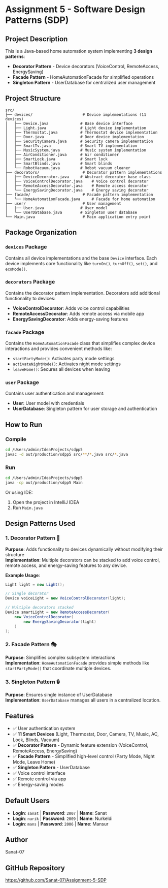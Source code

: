 # Assignment 5 - Software Design Patterns (SDP)

## Project Description
This is a Java-based home automation system implementing **3 design patterns**:
- **Decorator Pattern** - Device decorators (VoiceControl, RemoteAccess, EnergySaving)
- **Facade Pattern** - HomeAutomationFacade for simplified operations
- **Singleton Pattern** - UserDatabase for centralized user management

## Project Structure
```
src/
├── devices/                      # Device implementations (11 devices)
│   ├── Device.java              # Base device interface
│   ├── Light.java               # Light device implementation
│   ├── Thermostat.java          # Thermostat device implementation
│   ├── Door.java                # Door device implementation
│   ├── SecurityCamera.java      # Security camera implementation
│   ├── SmartTv.java             # Smart TV implementation
│   ├── MusicSystem.java         # Music system implementation
│   ├── AirConditioner.java      # Air conditioner
│   ├── SmartLock.java           # Smart lock
│   ├── SmartBlinds.java         # Smart blinds
│   └── RobotVacuum.java         # Robot vacuum cleaner
├── decorators/                   # Decorator pattern implementations
│   ├── DeviceDecorator.java     # Abstract decorator base class
│   ├── VoiceControlDecorator.java    # Voice control decorator
│   ├── RemoteAccessDecorator.java    # Remote access decorator
│   └── EnergySavingDecorator.java    # Energy saving decorator
├── facade/                       # Facade pattern implementation
│   └── HomeAutomationFacade.java     # Facade for home automation
├── user/                         # User management
│   ├── User.java                # User model
│   └── UserDatabase.java        # Singleton user database
└── Main.java                     # Main application entry point
```

## Package Organization

### `devices` Package
Contains all device implementations and the base `Device` interface. Each device implements core functionality like `turnOn()`, `turnOff()`, `set()`, and `ecoMode()`.

### `decorators` Package  
Contains the decorator pattern implementation. Decorators add additional functionality to devices:
- **VoiceControlDecorator**: Adds voice control capabilities
- **RemoteAccessDecorator**: Adds remote access via mobile app
- **EnergySavingDecorator**: Adds energy-saving features

### `facade` Package
Contains the `HomeAutomationFacade` class that simplifies complex device interactions and provides convenient methods like:
- `startPartyMode()`: Activates party mode settings
- `activateNightMode()`: Activates night mode settings
- `leaveHome()`: Secures all devices when leaving

### `user` Package
Contains user authentication and management:
- **User**: User model with credentials
- **UserDatabase**: Singleton pattern for user storage and authentication

## How to Run

### Compile
```bash
cd /Users/admin/IdeaProjects/sdpp5
javac -d out/production/sdpp5 src/**/*.java src/*.java
```

### Run
```bash
cd /Users/admin/IdeaProjects/sdpp5
java -cp out/production/sdpp5 Main
```

Or using IDE:
1. Open the project in IntelliJ IDEA
2. Run `Main.java`

## Design Patterns Used

### 1. Decorator Pattern 🎨
**Purpose**: Adds functionality to devices dynamically without modifying their structure  
**Implementation**: Multiple decorators can be stacked to add voice control, remote access, and energy-saving features to any device.

**Example Usage**:
```java
Light light = new Light();

// Single decorator
Device voiceLight = new VoiceControlDecorator(light);

// Multiple decorators stacked
Device smartLight = new RemoteAccessDecorator(
    new VoiceControlDecorator(
        new EnergySavingDecorator(light)
    )
);
```

### 2. Facade Pattern 🎭
**Purpose**: Simplifies complex subsystem interactions  
**Implementation**: `HomeAutomationFacade` provides simple methods like `startPartyMode()` that coordinate multiple devices.

### 3. Singleton Pattern 🔒
**Purpose**: Ensures single instance of UserDatabase  
**Implementation**: `UserDatabase` manages all users in a centralized location.

## Features
- ✅ User authentication system
- ✅ **11 Smart Devices** (Light, Thermostat, Door, Camera, TV, Music, AC, Lock, Blinds, Vacuum)
- ✅ **Decorator Pattern** - Dynamic feature extension (VoiceControl, RemoteAccess, EnergySaving)
- ✅ **Facade Pattern** - Simplified high-level control (Party Mode, Night Mode, Leave Home)
- ✅ **Singleton Pattern** - UserDatabase
- ✅ Voice control interface
- ✅ Remote control via app
- ✅ Energy-saving modes

## Default Users
- **Login**: `sanat` | **Password**: `2007` | **Name**: Sanat
- **Login**: `nurik` | **Password**: `2009` | **Name**: Nurkeldi  
- **Login**: `mans` | **Password**: `2006` | **Name**: Mansur

## Author
Sanat-07

## GitHub Repository
https://github.com/Sanat-07/Assignment-5-SDP
